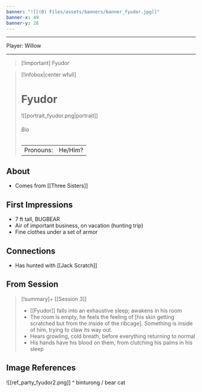 ```yaml
---
banner: "![[(0) Files/assets/banners/banner_fyudor.jpg]]"
banner-x: 49
banner-y: 28
---
```


---
Player: Willow

---

> [!important] Fyudor

> [!infobox|center wfull]
> # Fyudor
> ![[portrait_fyudor.png|portrait]]
> ###### Bio
> |  |  |
> | --- | --- |
> | Pronouns: | He/Him? |

## About

- Comes from [[Three Sisters]]

## First Impressions

- 7 ft tall, BUGBEAR
- Air of important business, on vacation (hunting trip)
- Fine clothes under a set of armor

## Connections

- Has hunted with [[Jack Scratch]]

## From Session

> [!summary]+ [[Session 3]]
> - [[Fyudor]] falls into an exhaustive sleep; awakens in his room
> - The room is empty, he feels the feeling of [his skin getting scratched but from the inside of the ribcage]. Something is inside of him, trying to claw its way out.
> - Hears growling, cold breath, before everything returning to normal
> - His hands have his blood on them, from clutching his palms in his sleep

## Image References

![[ref_party_fyudor2.png]]
^ binturong / bear cat
